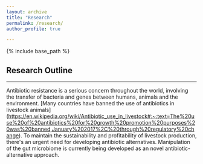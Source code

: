 ```yaml
---
layout: archive
title: "Research"
permalink: /research/
author_profile: true

---
```


{% include base_path %}

## Research Outline
***
Antibiotic resistance is a serious concern throughout the world, involving the transfer of bacteria and genes between humans, animals and the environment. [Many countries have banned the use of antibiotics in livestock animals] (https://en.wikipedia.org/wiki/Antibiotic_use_in_livestock#:~:text=The%20use%20of%20antibiotics%20for%20growth%20promotion%20purposes%20was%20banned,January%202017%2C%20through%20regulatory%20change). To maintain the sustainability and profitability of livestock production, there's an urgent need for developing antibiotic alternatives. Manipulation of the gut microbiome is currently being developed as an novel antibiotic-alternative approach.
